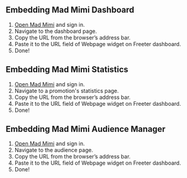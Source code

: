 ## Embedding Mad Mimi Dashboard

1. <a href="{{ curItem.homeUrl|e }}" rel="noopener noreferrer" target="_blank">Open Mad Mimi</a> and sign in.
2. Navigate to the dashboard page.
3. Copy the URL from the browser’s address bar.
4. Paste it to the URL field of Webpage widget on Freeter dashboard.
5. Done!

## Embedding Mad Mimi Statistics

1. <a href="{{ curItem.homeUrl|e }}" rel="noopener noreferrer" target="_blank">Open Mad Mimi</a> and sign in.
2. Navigate to a promotion's statistics page.
3. Copy the URL from the browser’s address bar.
4. Paste it to the URL field of Webpage widget on Freeter dashboard.
5. Done!

## Embedding Mad Mimi Audience Manager

1. <a href="{{ curItem.homeUrl|e }}" rel="noopener noreferrer" target="_blank">Open Mad Mimi</a> and sign in.
2. Navigate to the audience page.
3. Copy the URL from the browser’s address bar.
4. Paste it to the URL field of Webpage widget on Freeter dashboard.
5. Done!
